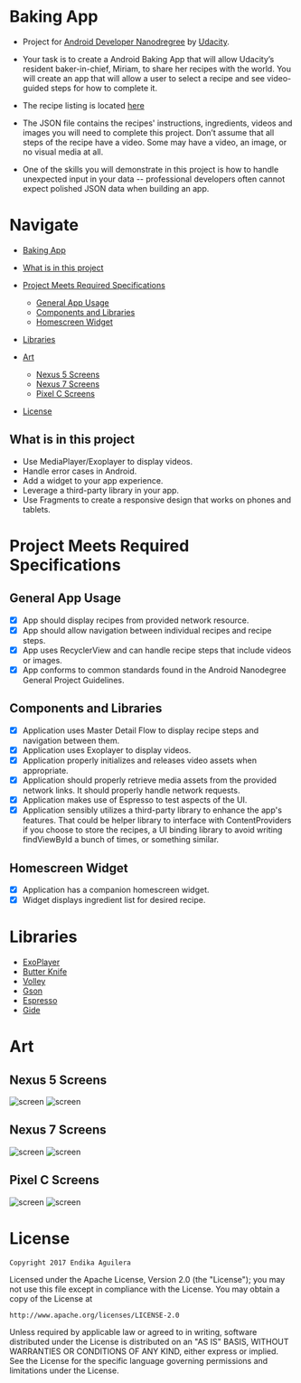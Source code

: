 # Baking App

- Project for [Android Developer Nanodregree](https://www.udacity.com/course/android-developer-nanodegree-by-google--nd801) by [Udacity](https://www.udacity.com/).

- Your task is to create a Android Baking App that will allow Udacity’s resident baker-in-chief, Miriam, to share her recipes with the world. You will create an app that will allow a user to select a recipe and see video-guided steps for how to complete it.

- The recipe listing is located [here](https://d17h27t6h515a5.cloudfront.net/topher/2017/May/59121517_baking/baking.json)

- The JSON file contains the recipes' instructions, ingredients, videos and images you will need to complete this project. Don’t assume that all steps of the recipe have a video. Some may have a video, an image, or no visual media at all.

- One of the skills you will demonstrate in this project is how to handle unexpected input in your data -- professional developers often cannot expect polished JSON data when building an app.

# Navigate

  - [Baking App](#baking-app)
  
  - [What is in this project](#what-is-in-this-project)
  
  - [Project Meets Required Specifications](#project-meets-required-specifications)
    - [General App Usage](#general-app-usage)
    - [Components and Libraries](#components-and-libraries)
    - [Homescreen Widget](#homescreen-widget)
    
 - [Libraries](#libraries)
 
 - [Art](#art)
    - [Nexus 5 Screens](#nexus-5-screens)
    - [Nexus 7 Screens](#nexus-7-screens)
    - [Pixel C Screens](#pixel-c-screens)
    
 - [License](#license)

## What is in this project

  - Use MediaPlayer/Exoplayer to display videos.
  - Handle error cases in Android.
  - Add a widget to your app experience.
  - Leverage a third-party library in your app.
  - Use Fragments to create a responsive design that works on phones and tablets.


# Project Meets Required Specifications

## General App Usage

  - [x] App should display recipes from provided network resource.
  - [x] App should allow navigation between individual recipes and recipe steps.
  - [x] App uses RecyclerView and can handle recipe steps that include videos or images.
  - [x] App conforms to common standards found in the Android Nanodegree General Project Guidelines.

## Components and Libraries

  - [x] Application uses Master Detail Flow to display recipe steps and navigation between them.
  - [x] Application uses Exoplayer to display videos.
  - [x] Application properly initializes and releases video assets when appropriate.
  - [x] Application should properly retrieve media assets from the provided network links. It should properly handle network requests.
  - [x] Application makes use of Espresso to test aspects of the UI.
  - [x] Application sensibly utilizes a third-party library to enhance the app's features. That could be helper library to interface with ContentProviders if you choose to store the recipes, a UI binding library to avoid writing findViewById a bunch of times, or something similar.

## Homescreen Widget

  - [x] Application has a companion homescreen widget.
  - [x] Widget displays ingredient list for desired recipe.
  
# Libraries
  - [ExoPlayer](https://github.com/google/ExoPlayer)
  - [Butter Knife](http://jakewharton.github.io/butterknife/)
  - [Volley](https://developer.android.com/training/volley/index.html)
  - [Gson](https://github.com/google/gson)
  - [Espresso](https://developer.android.com/training/testing/espresso/index.html)
  - [Gide](https://github.com/bumptech/glide)    
    
# Art

## Nexus 5 Screens
![screen](../master/art/nexus_5_baking_app_portrait_poster.jpg)
![screen](../master/art/nexus_5_baking_app_landscape_poster.jpg)

## Nexus 7 Screens
![screen](../master/art/nexus_7_baking_app_portrait_poster.jpg)
![screen](../master/art/nexus_7_baking_app_landscape_poster.jpg)

## Pixel C Screens
![screen](../master/art/pixel_C_baking_app_portrait_poster.jpg)
![screen](../master/art/pixel_C_baking_app_landscape_poster.jpg)

# License

```Copyright 2017 Endika Aguilera```

Licensed under the Apache License, Version 2.0 (the "License");
you may not use this file except in compliance with the License.
You may obtain a copy of the License at

    http://www.apache.org/licenses/LICENSE-2.0

Unless required by applicable law or agreed to in writing, software
distributed under the License is distributed on an "AS IS" BASIS,
WITHOUT WARRANTIES OR CONDITIONS OF ANY KIND, either express or implied.
See the License for the specific language governing permissions and
limitations under the License.
